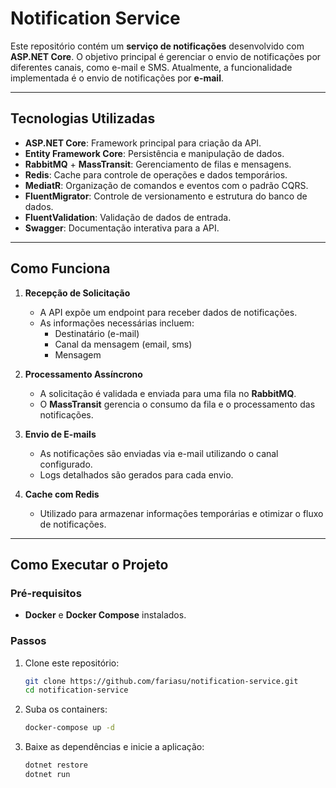 # Notification Service

Este repositório contém um **serviço de notificações** desenvolvido com **ASP.NET Core**. O objetivo principal é gerenciar o envio de notificações por diferentes canais, como e-mail e SMS. Atualmente, a funcionalidade implementada é o envio de notificações por **e-mail**.

---

## Tecnologias Utilizadas

- **ASP.NET Core**: Framework principal para criação da API.
- **Entity Framework Core**: Persistência e manipulação de dados.
- **RabbitMQ** + **MassTransit**: Gerenciamento de filas e mensagens.
- **Redis**: Cache para controle de operações e dados temporários.
- **MediatR**: Organização de comandos e eventos com o padrão CQRS.
- **FluentMigrator**: Controle de versionamento e estrutura do banco de dados.
- **FluentValidation**: Validação de dados de entrada.
- **Swagger**: Documentação interativa para a API.

---

## Como Funciona

1. **Recepção de Solicitação**  
   - A API expõe um endpoint para receber dados de notificações.
   - As informações necessárias incluem:
     - Destinatário (e-mail)
     - Canal da mensagem (email, sms)
     - Mensagem

2. **Processamento Assíncrono**  
   - A solicitação é validada e enviada para uma fila no **RabbitMQ**.
   - O **MassTransit** gerencia o consumo da fila e o processamento das notificações.

3. **Envio de E-mails**  
   - As notificações são enviadas via e-mail utilizando o canal configurado.
   - Logs detalhados são gerados para cada envio.

4. **Cache com Redis**  
   - Utilizado para armazenar informações temporárias e otimizar o fluxo de notificações.

---

## Como Executar o Projeto

### Pré-requisitos

- **Docker** e **Docker Compose** instalados.

### Passos

1. Clone este repositório:
   ```bash
   git clone https://github.com/fariasu/notification-service.git
   cd notification-service
    ```
   
2. Suba os containers:
    ```bash
    docker-compose up -d
    ```
   
2. Baixe as dependências e inicie a aplicação:
    ```bash
    dotnet restore
    dotnet run
    ```

